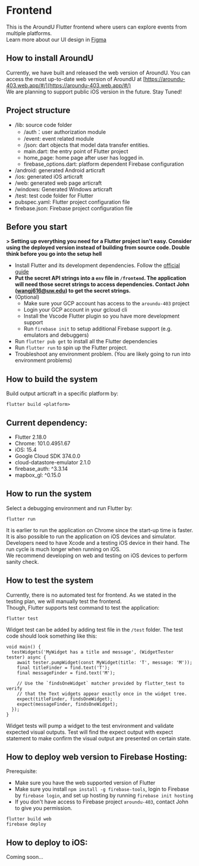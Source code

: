 # Frontend

This is the AroundU Flutter frontend where users can explore events from multiple platforms. </br>
Learn more about our UI design
in [Figma](https://www.figma.com/file/L12QAFCSRn0pIq9oDNmzXi/AroundU-(Copy)?node-id=0%3A1)

## How to install AroundU
Currently, we have built and released the web version of AroundU. 
You can access the most up-to-date web version of AroundU
at [https://aroundu-403.web.app/#/](https://aroundu-403.web.app/#/) </br>
We are planning to support public iOS version in the future. Stay Tuned!

## Project structure
- /lib: source code folder
    - /auth：user authorization module
    - /event: event related module
    - /json: dart objects that model data transfer entities.
    - main.dart: the entry point of Flutter project
    - home_page: home page after user has logged in.
    - firebase_options.dart: platform dependent Firebase configuration
- /android: generated Android articraft
- /ios: generated iOS articraft
- /web: generated web page articraft
- /windows: Generated Windows articraft
- /test: test code folder for Flutter
- pubspec.yaml: Flutter project configuration file
- firebase.json: Firebase project configuration file

## Before you start

**> Setting up everything you need for a Flutter project isn't easy. Consider using the deployed version instead of
building from source code. Double think before you go into the setup hell**

- Install Flutter and its development dependencies. Follow
  the [official guide](https://docs.flutter.dev/get-started/install?gclid=Cj0KCQjwmuiTBhDoARIsAPiv6L-IlgpgVr44lmg_KoBgytkVF59rI3wHkyRr18sYWGarML2UWXBlGOsaAhdtEALw_wcB&gclsrc=aw.ds)
- **Put the secret API strings into a `env` file in `/frontend`. The application will need those secret strings to access
  dependencies. Contact John (wangj616@uw.edu) to get the secret strings.**
- (Optional)
    - Make sure your GCP account has access to the `aroundu-403` project
    - Login your GCP account in your gcloud cli
    - Install the Vscode Flutter plugin so you have more development support
    - Run `firebase init` to setup additional Firebase support (e.g. emulators and debuggers)
- Run `flutter pub get` to install all the Flutter dependencies
- Run `flutter run` to spin up the Flutter project.
- Troubleshoot any environment problem. (You are likely going to run into environment problems)

## How to build the system

Build output articraft in a specific platform by:

```
flutter build <platform>
```

## Current dependency:
- Flutter 2.18.0 
- Chrome: 101.0.4951.67
- iOS: 15.4
- Google Cloud SDK 374.0.0
- cloud-datastore-emulator 2.1.0
- firebase_auth: ^3.3.14
- mapbox_gl: ^0.15.0


## How to run the system

Select a debugging environment and run Flutter by:
```
flutter run
```
It is earlier to run the application on Chrome since the start-up time is faster. </br>
It is also possible to run the application on iOS devices and simulator. Developers need to have Xcode and a testing iOS device in their hand. The run cycle is much longer when running on iOS. </br>
We recommend developing on web and testing on iOS devices to perform sanity check.

## How to test the system

Currently, there is no automated test for frontend. As we stated in the testing plan, we will manually test the frontend. </br>
Though, Flutter supports test command to test the application:
```
flutter test
```
Widget test can be added by adding test file in the `/test` folder. The test code should look something like this:
```
void main() {
  testWidgets('MyWidget has a title and message', (WidgetTester tester) async {
    await tester.pumpWidget(const MyWidget(title: 'T', message: 'M'));
    final titleFinder = find.text('T');
    final messageFinder = find.text('M');

    // Use the `findsOneWidget` matcher provided by flutter_test to verify
    // that the Text widgets appear exactly once in the widget tree.
    expect(titleFinder, findsOneWidget);
    expect(messageFinder, findsOneWidget);
  });
}
```
Widget tests will pump a widget to the test environment and validate expected visual outputs. Test will find the expect output with expect statement to make confirm the visual output are presented on certain state.

## How to deploy web version to Firebase Hosting:
Prerequisite:

- Make sure you have the web supported version of Flutter
- Make sure you install `npm install -g firebase-tools`, login to Firebase by `firebase login`, and set up hosting by
  running `firebase init hosting`
- If you don't have access to Firebase project `aroundu-403`, contact John to give you permission.

```
flutter build web
firebase deploy
```

## How to deploy to iOS:
Coming soon...
